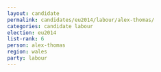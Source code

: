 ```yaml
---
layout: candidate
permalink: candidates/eu2014/labour/alex-thomas/
categories: candidate labour
election: eu2014
list-rank: 6
person: alex-thomas
region: wales
party: labour
---
```

